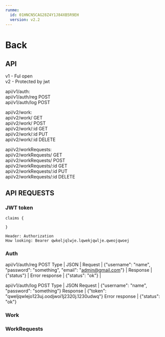 ```yaml
---
runme:
  id: 01HNCN5CAG28Z4Y1J84XB5R9EH
  version: v2.2
---
```


# Back
## API
v1 - Ful open<br>
v2 - Protected by jwt<br>

api/v1/auth:<br>
api/v1/auth/reg POST<br>
api/v1/auth/log POST<br>
<!-- api/v1/auth/reg POST -->

api/v2/work:<br>
api/v2/work/ GET<br>
api/v2/work/ POST<br>
api/v2/work/:id GET<br>
api/v2/work/:id PUT<br>
api/v2/work/:id DELETE<br>

api/v2/workRequests:<br>
api/v2/workRequests/ GET<br>
api/v2/workRequests/ POST<br>
api/v2/workRequests/:id GET<br>
api/v2/workRequests/:id PUT<br>
api/v2/workRequests/:id DELETE<br>

## API REQUESTS
### JWT token
```
claims {

}

Header: Authorization
How looking: Bearer qwkeljqlwje.lqwekjqwlje.qweojqwoej
```
### Auth
api/v1/auth/reg POST
Type | JSON |
Request | {"username": "name", "password": "something", "email": "admin@gmail.com"} |
Response | {"status"} |
Error response | {"status": "ok"} | 


api/v1/auth/log POST
Type | JSON 
Request | {"username": "name", "password": "something"} 
Response | {"token": "qweljqwlejo123uj.oodjwoi1j2320j.1230udwq"}
Error response | {"status": "ok"}

### Work
### WorkRequests